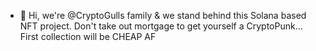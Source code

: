 - 👀 Hi, we're @CryptoGulls family & we stand behind this Solana based NFT project. Don't take out mortgage to get yourself a CryptoPunk... First collection will be CHEAP AF 

<!---
CRYPTOGULLS WILL BE AVAILABLE TO MINT IN SEPTEMBER
--->
